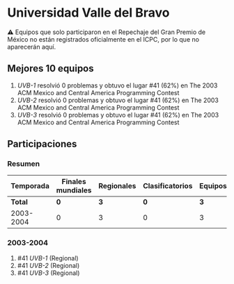 # Universidad Valle del Bravo

:warning: Equipos que solo participaron en el Repechaje del Gran Premio de México no están registrados oficialmente en el ICPC, por lo que no aparecerán aquí.

## Mejores 10 equipos

1. _UVB-1_ resolvió 0 problemas y obtuvo el lugar #41 (62%) en The 2003 ACM Mexico and Central America Programming Contest
1. _UVB-2_ resolvió 0 problemas y obtuvo el lugar #41 (62%) en The 2003 ACM Mexico and Central America Programming Contest
1. _UVB-3_ resolvió 0 problemas y obtuvo el lugar #41 (62%) en The 2003 ACM Mexico and Central America Programming Contest

## Participaciones

### Resumen

| Temporada | Finales mundiales | Regionales | Clasificatorios | Equipos |
| --- | --- | --- | --- | --- |
| **Total** | **0** | **3** | **0** | **3** |
| 2003-2004 | 0 | 3 | 0 | 3 |

### 2003-2004

1. #41 _UVB-1_ (Regional)
1. #41 _UVB-2_ (Regional)
1. #41 _UVB-3_ (Regional)



